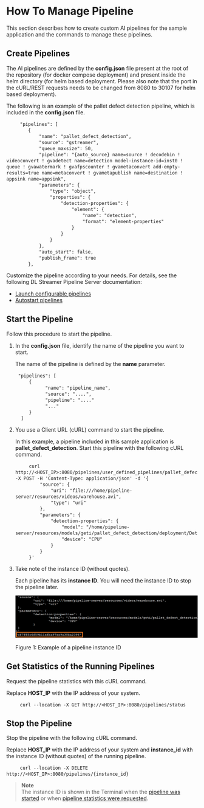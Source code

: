 # How To Manage Pipeline

This section describes how to create custom AI pipelines for the sample application and the commands to manage these pipelines.

## Create Pipelines

The AI pipelines are defined by the **config.json** file present at the root of the repository (for docker compose deployment) and present inside the helm directory (for helm based deployment. Please also note that the port in the cURL/REST requests needs to be changed from 8080 to 30107 for helm based deployment).

The following is an example of the pallet defect detection pipeline, which is included in the **config.json** file.


         "pipelines": [
            {
                "name": "pallet_defect_detection",
                "source": "gstreamer",
                "queue_maxsize": 50,
                "pipeline": "{auto_source} name=source ! decodebin ! videoconvert ! gvadetect name=detection model-instance-id=inst0 ! queue ! gvawatermark ! gvafpscounter ! gvametaconvert add-empty-results=true name=metaconvert ! gvametapublish name=destination ! appsink name=appsink",
                "parameters": {
                    "type": "object",
                    "properties": {
                        "detection-properties": {
                            "element": {
                                "name": "detection",
                                "format": "element-properties"
                            }
                        }
                    }
                },
                "auto_start": false,
                "publish_frame": true
            },

Customize the pipeline according to your needs. For details, see the following DL Streamer Pipeline Server documentation:
- [Launch configurable pipelines](https://docs.edgeplatform.intel.com/dlstreamer-pipeline-server/3.0.0/user-guide/how-to-launch-configurable-pipelines.html)
- [Autostart pipelines](https://docs.edgeplatform.intel.com/dlstreamer-pipeline-server/3.0.0/user-guide/how-to-autostart-pipelines.html)

## Start the Pipeline

Follow this procedure to start the pipeline.

1. In the **config.json** file, identify the name of the pipeline you want to start.

   The name of the pipeline is defined by the **name** parameter.

        "pipelines": [
            {
                  "name": "pipeline_name",
                  "source": "....",
                  "pipeline": "...."
                  "..."
            }
         ]

2. You use a Client URL (cURL) command to start the pipeline.

      In this example, a pipeline included in this sample application is **pallet_defect_detection**. Start this pipeline with the following cURL command.

            curl http://<HOST_IP>:8080/pipelines/user_defined_pipelines/pallet_defect_detection -X POST -H 'Content-Type: application/json' -d '{
                "source": {
                    "uri": "file:///home/pipeline-server/resources/videos/warehouse.avi",
                    "type": "uri"
                },
                "parameters": {
                    "detection-properties": {
                        "model": "/home/pipeline-server/resources/models/geti/pallet_defect_detection/deployment/Detection/model/model.xml",
                        "device": "CPU"
                    }
                }
            }'


2. Take note of the instance ID (without quotes).

   Each pipeline has its **instance ID**. You will need the instance ID to stop the pipeline later.

   ![Example of an instance ID for a pipeline](./images/instance-id.png)

   Figure 1: Example of a pipeline instance ID

## Get Statistics of the Running Pipelines

Request the pipeline statistics with this cURL command.

Replace **HOST_IP** with the IP address of your system.

         curl --location -X GET http://<HOST_IP>:8080/pipelines/status

## Stop the Pipeline

Stop the pipeline with the following cURL command.

Replace **HOST_IP** with the IP address of your system and **instance_id** with the instance ID (without quotes) of the running pipeline.

         curl --location -X DELETE http://<HOST_IP>:8080/pipelines/{instance_id}

> **Note**  
> The instance ID is shown in the Terminal when the [pipeline was started](#start-the-pipeline) or when [pipeline statistics were requested](#get-statistics-of-the-running-pipelines).
